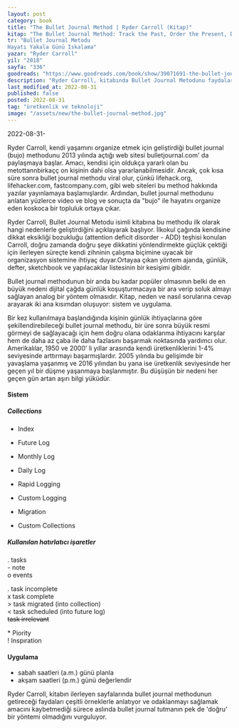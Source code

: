 ```yaml
---
layout: post
category: book
title: "The Bullet Journal Method | Ryder Carroll (Kitap)"
kitap: "The Bullet Journal Method: Track the Past, Order the Present, Design the Future"
tr: "Bullet Journal Metodu   
Hayatı Yakala Günü Iskalama"
yazar: "Ryder Carroll"
yil: "2018"
sayfa: "336"
goodreads: "https://www.goodreads.com/book/show/39071691-the-bullet-journal-method"
description: "Ryder Carroll, kitabında Bullet Journal Metodunu faydaları ve örnekleriyle anlatıyor."
last_modified_at: 2022-08-31
published: false
posted: 2022-08-31
tag: "üretkenlik ve teknoloji"
image: "/assets/new/the-bullet-journal-method.jpg"
---
```


2022-08-31-

Ryder Carroll, kendi yaşamını organize etmek için geliştirdiği bullet journal (bujo) methodunu 2013 yılında açtığı web sitesi bulletjournal.com' da paylaşmaya başlar. Amacı, kendisi için oldukça yararlı olan bu metottannbirkaçç on kişinin dahi olsa yararlanabilmesidir. Ancak, çok kısa süre sonra bullet journal methodu viral olur, çünkü lifehack.org, lifehacker.com, fastcompany.com, gibi web siteleri bu method hakkında yazılar yayınlamaya başlamışlardır. Ardından, bullet journal methodunu anlatan yüzlerce video ve blog ve sonuçta da "bujo" ile hayatını organize eden koskoca bir topluluk ortaya çıkar.

Ryder Carroll, Bullet Journal Metodu isimli kitabına bu methodu ilk olarak hangi nedenlerle geliştirdiğini açıklayarak başlıyor. İlkokul çağında kendisine dikkat eksikliği bozukluğu (attention deficit disorder - ADD) teşhisi konulan Carroll, doğru zamanda doğru şeye dikkatini yönlendirmekte güçlük çektiği için ilerleyen süreçte kendi zihninin çalışma biçimine uyacak bir organizasyon sistemine ihtiyaç duyar.Ortayaa çıkan yöntem ajanda, günlük, defter, sketchbook ve yapılacaklar listesinin bir kesişimi gibidir.

Bullet journal methodunun bir anda bu kadar popüler olmasının belki de en büyük nedeni dijital çağda günlük koşuşturmacaya bir ara verip soluk almayı sağlayan analog bir yöntem olmasıdır. Kitap, neden ve nasıl sorularına cevap arayarak iki ana kısımdan oluşuyor: sistem ve uygulama.

Bir kez kullanılmaya başlandığında kişinin günlük ihtiyaçlarına göre şekillendirebileceği bullet journal methodu, bir üre sonra büyük resmi görmeyi de sağlayacağı için hem doğru olana odaklanma ihtiyacını karşılar hem de daha az çaba ile daha fazlasını başarmak noktasında yardımcı olur. Amerikalılar, 1950 ve 2000' li yıllar arasında kendi üretkenliklerini 1-4% seviyesinde arttırmayı başarmışlardır. 2005 yılında bu gelişimde bir yavaşlama yaşanmış ve 2016 yılından bu yana ise üretkenlik seviyesinde her geçen yıl bir düşme yaşanmaya başlanmıştır. Bu düşüşün bir nedeni her geçen gün artan aşırı bilgi yüküdür.

#### Sistem
##### Collections
- Index
- Future Log
- Monthly Log
- Daily Log

- Rapid Logging
- Custom Logging
- Migration
- Custom Collections

##### Kullanılan hatırlatıcı işaretler
. tasks  
\- note  
o events  

. task incomplete  
x task complete  
\> task migrated (into collection)  
\< task scheduled (into future log)  
<strike>task irrelevant</strike>  

\* Piority  
! Inspıration 

#### Uygulama
- sabah saatleri (a.m.) günü planla  
- akşam saatleri (p.m.) günü değerlendir  

Ryder Carroll, kitabın ilerleyen sayfalarında bullet journal methodunun getireceği faydaları çeşitli örneklerle anlatıyor ve odaklanmayı sağlamak amacını kaybetmediği sürece aslında bullet journal tutmanın pek de 'doğru' bir yöntemi olmadığını vurguluyor.
